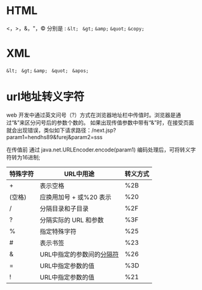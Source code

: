 # HTML
<，>，&，"，© 分别是 : 
`&lt; `
`&gt;`
`&amp;`
`&quot;`
`&copy;   `



# XML
`&lt; `
`&gt;`
`&amp; `
`&quot; `
`&apos;`



# url地址转义字符

web 开发中通过英文问号（?）方式在浏览器地址栏中传值时。浏览器是通过“&”来区分问号后的参数个数的。 如果出现传值参数中带有“&”时，在接受页面就会出现错误，类似如下请求路径：/next.jsp?param1=hendhs89&furej&param2=sss 

在传值前 通过 java.net.URLEncoder.encode(param1) 编码处理后，可将转义字符转为16进制;

| 特殊字符 | URL中用途                                                    | 转义方式 |
| -------- | ------------------------------------------------------------ | -------- |
| +        | 表示空格                                                     | %2B      |
| (空格)   | 应换用加号 + 或%20 表示                                      | %20      |
| /        | 分隔目录和子目录                                             | %2F      |
| ?        | 分隔实际的 URL 和参数                                        | %3F      |
| %        | 指定特殊字符                                                 | %25      |
| #        | 表示书签                                                     | %23      |
| &        | URL中指定的参数间的[分隔符](https://baike.baidu.com/item/%E5%88%86%E9%9A%94%E7%AC%A6) | %26      |
| =        | URL中指定参数的值                                            | %3D      |
| !        | URL中指定参数的值                                            | %21      |